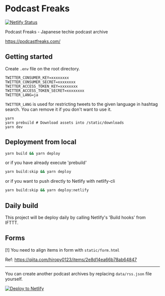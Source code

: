 # Podcast Freaks

[![Netlify Status](https://api.netlify.com/api/v1/badges/8fefaabc-7813-412d-a1ee-901215b39f14/deploy-status)](https://app.netlify.com/sites/podcast-freaks/deploys)

Podcast Freaks - Japanese techie podcast archive

https://podcastfreaks.com/

## Getting started

Create `.env` file on the root directory.

```
TWITTER_CONSUMER_KEY=xxxxxxxx
TWITTER_CONSUMER_SECRET=xxxxxxxx
TWITTER_ACCESS_TOKEN_KEY=xxxxxxxx
TWITTER_ACCESS_TOKEN_SECRET=xxxxxxxx
TWITTER_LANG=ja
```

`TWITTER_LANG` is used for restricting tweets to the given language in hashtag search. You can remove it if you don't want to use it.

```
yarn
yarn prebuild # Download assets into /static/downloads
yarn dev
```

## Deployment from local

```sh
yarn build && yarn deploy
```
or if you have already execute 'prebuild'

```sh
yarn build:skip && yarn deploy
```

or if you want to push directly to Netlify with netlify-cli

```sh
yarn build:skip && yarn deploy:netlify
```


## Daily build

This project will be deploy daily by calling Netlify's 'Build hooks' from IFTTT.

## Forms

[!] You need to align items in form with `static/form.html`

Ref: https://qiita.com/hiropy0123/items/2e8d14ea66b78ab64847

---

You can create another podcast archives by replacing `data/rss.json` file yourself.

[![Deploy to Netlify](https://www.netlify.com/img/deploy/button.svg)](https://app.netlify.com/start/deploy?repository=https://github.com/noracast/podcast-freaks)
